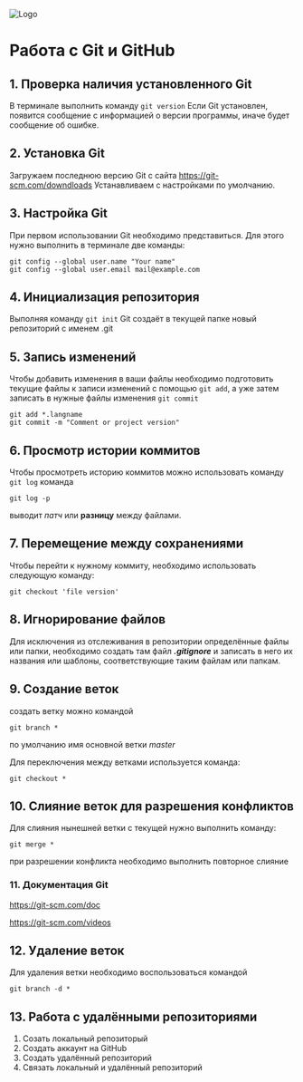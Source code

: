 ![Logo](Git-Logo-2Color.png)
# Работа с Git и GitHub
## 1. Проверка наличия установленного Git
В терминале выполнить команду `git version` 
Если Git установлен, появится сообщение с информацией о версии программы, иначе будет сообщение об ошибке.
## 2. Установка Git
Загружаем последнюю версию Git с сайта 
https://git-scm.com/downdloads
Устанавливаем с настройками по умолчанию.
## 3. Настройка Git
При первом использовании Git необходимо представиться. Для этого нужно выполнить в терминале две команды:
```
git config --global user.name "Your name"
git config --global user.email mail@example.com
```
## 4. Инициализация репозитория
Выполняя команду `git init` Git создаёт в текущей папке новый репозиторий с именем .git

## 5. Запись изменений
Чтобы добавить изменения в ваши файлы необходимо подготовить текущие файлы к записи изменений с помощью `git add`, а уже затем записать в нужные файлы изменения `git commit`
```
git add *.langname
git commit -m "Comment or project version"
```
## 6. Просмотр истории коммитов
Чтобы просмотреть историю коммитов можно использовать команду `git log` 
команда 
```
git log -p 
```
выводит *патч* или **разницу** между файлами.


## 7. Перемещение между сохранениями
Чтобы перейти к нужному коммиту, необходимо использовать следующую команду:
``` 
git checkout 'file version'
```

## 8. Игнорирование файлов
Для исключения из отслеживания в репозитории определённые файлы или папки, необходимо создать там файл ***.gitignore*** и записать в него их названия или шаблоны, соответствующие таким файлам или папкам. 

## 9. Создание веток
создать ветку можно командой 
```
git branch *
```
 по умолчанию имя основной ветки *master*
 
Для переключения между ветками используется команда: 
```
git checkout *
```
## 10. Слияние веток для разрешения конфликтов
Для слияния нынешней ветки с текущей нужно выполнить команду:
```
git merge *
```
при разрешении конфликта необходимо выполнить повторное слияние

### 11. Документация Git
https://git-scm.com/doc

https://git-scm.com/videos


## 12. Удаление веток
Для удаления ветки необходимо воспользоваться командой
```
git branch -d *
```
## 13. Работа с удалёнными репозиториями
1. Созать локальный репозиторый
2. Создать аккаунт на GitHub
3. Создать удалённый репозиторий
4. Связать локальный и удалённый репозиторий

